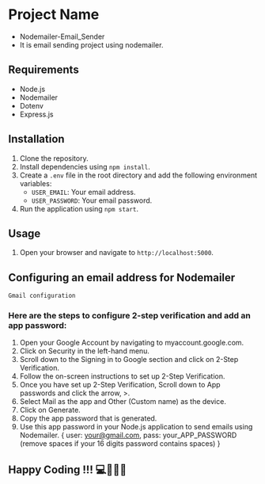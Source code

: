 # Project Name
- Nodemailer-Email_Sender
- It is email sending project using nodemailer.

## Requirements

- Node.js
- Nodemailer
- Dotenv
- Express.js

## Installation

1. Clone the repository.
2. Install dependencies using `npm install`.
3. Create a `.env` file in the root directory and add the following environment variables:
    - `USER_EMAIL`: Your email address.
    - `USER_PASSWORD`: Your email password.
4. Run the application using `npm start`.

## Usage

1. Open your browser and navigate to `http://localhost:5000`.

## Configuring an email address for Nodemailer
  `Gmail configuration`
### Here are the steps to configure 2-step verification and add an app password:

1. Open your Google Account by navigating to myaccount.google.com.
2. Click on Security in the left-hand menu.
3. Scroll down to the Signing in to Google section and click on 2-Step Verification.
4. Follow the on-screen instructions to set up 2-Step Verification.
5. Once you have set up 2-Step Verification, Scroll down to App passwords and click the arrow, >.
6. Select Mail as the app and Other (Custom name) as the device.
7. Click on Generate.
8. Copy the app password that is generated.
9. Use this app password in your Node.js application to send emails using Nodemailer. { user: your@gmail.com, pass: your_APP_PASSWORD (remove spaces if your 16 digits password contains spaces) }

## Happy Coding !!! 💻👨‍💻🔥

